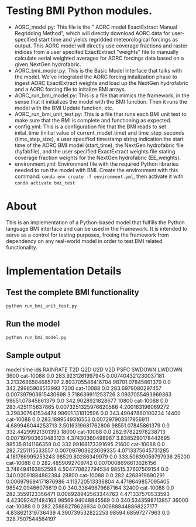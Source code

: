 # Testing BMI Python modules.
 - AORC_model.py: This file is the " AORC model ExactExtract Manual Regridding Method", which will directly download AORC data for user-specified start time and yields regridded meteorological forcings as output. This AORC model will directly use coverage fractions and raster indices from a user specifed ExactExtract "weights" file to manually calculate aerial weighted averages for AORC forcings data based on a given NextGen hydrofabric. 
 - AORC_bmi_model.py: This is the Basic Model Interface that talks with the model. We've integrated the AORC forcing initalization phase to ingest AORC ExactExtract weights and load up the NextGen hydrofabric and a AORC forcing file to initalize BMI arrays. 
 - AORC_run_bmi_model.py: This is a file that mimics the framework, in the sense that it initializes the model with the BMI function. Then it runs the model with the BMI Update function, etc.
 - AORC_run_bmi_unit_test.py: This is a file that runs each BMI unit test to make sure that the BMI is complete and functioning as expected.
 - config.yml: This is a configuration file that the BMI reads to set inital_time (initial value of current_model_time) and time_step_seconds (time_step_size), a user specified timestamp string indication the start time of the AORC BMI model (start_time), the NextGen hydrofabric file (hyfabfile), and the user specified ExactExtract weights file stating coverage fraction weights for the NextGen hydrofabric (EE_weights). 
 - environment.yml: Environment file with the required Python libraries needed to run the model with BMI. Create the environment with this command: `conda env create -f environment.yml`, then activate it with `conda activate bmi_test`

# About
This is an implementation of a Python-based model that fulfills the Python language BMI interface and can be used in the Framework. It is intended to serve as a control for testing purposes, freeing the framework from dependency on any real-world model in order to test BMI related functionality.

# Implementation Details

## Test the complete BMI functionality
`python run_bmi_unit_test.py`

## Run the model
`python run_bmi_model.py`

## Sample output
model time ids RAINRATE T2D Q2D U2D V2D PSFC SWDOWN LWDOWN
3600 cat-10088 0.0 283.9231261997945 0.007404321230037181 3.2132686504685797 2.893705546416704 98701.07845861379 0.0 342.29985908513993
7200 cat-10088 0.0 283.6979080297457 0.007397903615430698 3.718639911253726 3.0937055493969363 98651.07845861379 0.0 342.9028921828677
10800 cat-10088 0.0 283.4251115637865 0.0073251325976620586 4.200163196069272 3.298307641534474 98601.131810596 0.0 343.49047860100234
14400 cat-10088 0.0 283.1899549316553 0.007297903617956911 4.689946044253713 3.5016319681762806 98551.07845861379 0.0 332.44299921301393
18000 cat-10088 0.0 282.97822978238713 0.007197903620483123 4.37430360498967 3.8385290178442695 98535.8141166359 0.0 332.99168173391695
21600 cat-10088 0.0 282.7251115533557 0.007097903623009335 4.0713375645731285 4.181766995253243 98529.80286349979 0.0 333.50639059797936
25200 cat-10088 0.0 282.4859092709742 0.0070008696613626156 3.748494163852598 4.504770822794534 98515.37607509154 0.0 340.02091884882384
28800 cat-10088 0.0 282.4268919690291 0.006979694171876986 4.113720513336804 4.4719649857095405 98542.09466076619 0.0 340.33649679687164
32400 cat-10088 0.0 282.3559123356471 0.006928942563344763 4.471337570533593 4.423092421484163 98569.94048845569 0.0 340.5343598713857
36000 cat-10088 0.0 282.25888278626934 0.006888448868227177 4.838621319736439 4.390739532822253 98594.68597277963 0.0 328.7507544564197
